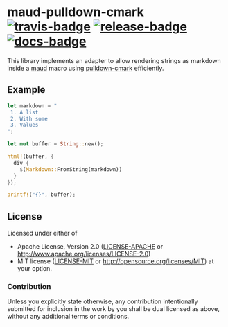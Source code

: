 # maud-pulldown-cmark [![travis-badge][]][travis] [![release-badge][]][cargo] [![docs-badge][]][docs]

This library implements an adapter to allow rendering strings as markdown inside
a [maud][] macro using [pulldown-cmark][] efficiently.

## Example

```rust
let markdown = "
 1. A list
 2. With some
 3. Values
";

let mut buffer = String::new();

html!(buffer, {
  div {
    $(Markdown::FromString(markdown))
  }
});

printf!("{}", buffer);
```

## License

Licensed under either of
 * Apache License, Version 2.0 ([LICENSE-APACHE](LICENSE-APACHE) or http://www.apache.org/licenses/LICENSE-2.0)
 * MIT license ([LICENSE-MIT](LICENSE-MIT) or http://opensource.org/licenses/MIT)
at your option.

### Contribution

Unless you explicitly state otherwise, any contribution intentionally submitted
for inclusion in the work by you shall be dual licensed as above, without any
additional terms or conditions.

[travis-badge]: https://img.shields.io/travis/Nemo157/maud-pulldown-cmark.svg?style=flat-square
[travis]: https://travis-ci.org/Nemo157/maud-pulldown-cmark
[release-badge]: https://img.shields.io/github/release/Nemo157/maud-pulldown-cmark.svg?style=flat-square
[cargo]: https://crates.io/crates/maud-pulldown-cmark
[docs-badge]: https://img.shields.io/badge/API-docs-blue.svg?style=flat-square
[docs]: https://nemo157.com/maud-pulldown-cmark/
[maud]: https://github.com/lfairy/maud
[pulldown-cmark]: https://github.com/google/pulldown-cmark
